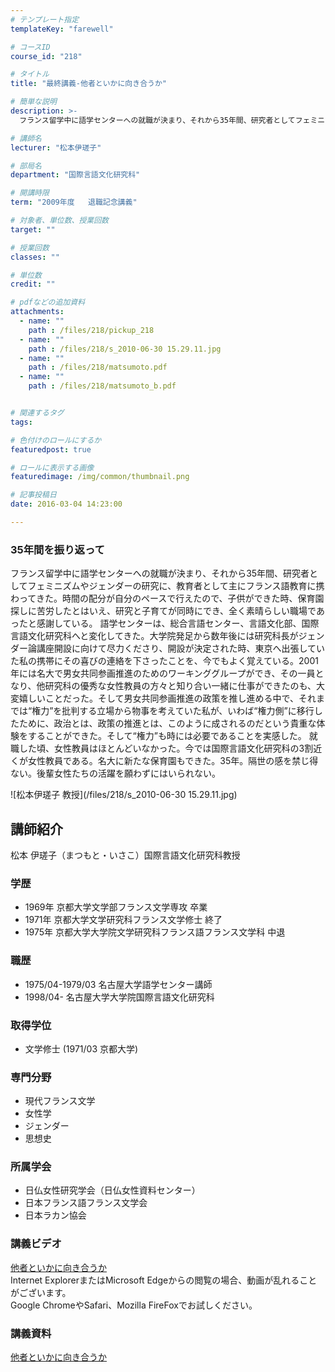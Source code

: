 ```yaml
---
# テンプレート指定
templateKey: "farewell"

# コースID
course_id: "218"

# タイトル
title: "最終講義-他者といかに向き合うか"

# 簡単な説明
description: >-
  フランス留学中に語学センターへの就職が決まり、それから35年間、研究者としてフェミニズムやジェンダーの研究に、教育者として主にフランス語教育に携わってきた。時間の配分が自分のペースで行えたので、子...

# 講師名
lecturer: "松本伊瑳子"

# 部局名
department: "国際言語文化研究科"

# 開講時限
term: "2009年度	退職記念講義"

# 対象者、単位数、授業回数
target: ""

# 授業回数
classes: ""

# 単位数
credit: ""

# pdfなどの追加資料
attachments: 
  - name: "" 
    path : /files/218/pickup_218
  - name: "" 
    path : /files/218/s_2010-06-30 15.29.11.jpg
  - name: "" 
    path : /files/218/matsumoto.pdf
  - name: "" 
    path : /files/218/matsumoto_b.pdf


# 関連するタグ
tags:

# 色付けのロールにするか
featuredpost: true

# ロールに表示する画像
featuredimage: /img/common/thumbnail.png

# 記事投稿日
date: 2016-03-04 14:23:00

---
```

### 35年間を振り返って 

フランス留学中に語学センターへの就職が決まり、それから35年間、研究者としてフェミニズムやジェンダーの研究に、教育者として主にフランス語教育に携わってきた。時間の配分が自分のペースで行えたので、子供ができた時、保育園探しに苦労したとはいえ、研究と子育てが同時にでき、全く素晴らしい職場であったと感謝している。 語学センターは、総合言語センター、言語文化部、国際言語文化研究科へと変化してきた。大学院発足から数年後には研究科長がジェンダー論講座開設に向けて尽力くださり、開設が決定された時、東京へ出張していた私の携帯にその喜びの連絡を下さったことを、今でもよく覚えている。2001年には名大で男女共同参画推進のためのワーキンググループができ、その一員となり、他研究科の優秀な女性教員の方々と知り合い一緒に仕事ができたのも、大変嬉しいことだった。そして男女共同参画推進の政策を推し進める中で、それまでは“権力”を批判する立場から物事を考えていた私が、いわば“権力側”に移行したために、政治とは、政策の推進とは、このように成されるのだという貴重な体験をすることができた。そして“権力”も時には必要であることを実感した。 就職した頃、女性教員はほとんどいなかった。今では国際言語文化研究科の3割近くが女性教員である。名大に新たな保育園もできた。35年。隔世の感を禁じ得ない。後輩女性たちの活躍を願わずにはいられない。

![松本伊瑳子 教授](/files/218/s_2010-06-30 15.29.11.jpg) 
## 講師紹介

松本 伊瑳子（まつもと・いさこ）国際言語文化研究科教授 

### 学歴

  * 1969年 京都大学文学部フランス文学専攻 卒業
  * 1971年 京都大学文学研究科フランス文学修士 終了
  * 1975年 京都大学大学院文学研究科フランス語フランス文学科 中退

### 職歴

  * 1975/04-1979/03 名古屋大学語学センター講師
  * 1998/04- 名古屋大学大学院国際言語文化研究科

### 取得学位

  * 文学修士 (1971/03 京都大学)

### 専門分野

  * 現代フランス文学
  * 女性学
  * ジェンダー
  * 思想史

### 所属学会

  * 日仏女性研究学会（日仏女性資料センター）
  * 日本フランス語フランス文学会
  * 日本ラカン協会
### 講義ビデオ

[他者といかに向き合うか](http://nuvideo.media.nagoya-u.ac.jp/embed/a7f416cc5a5a4d45d60eb062f0353b585ed37da5)  
Internet ExplorerまたはMicrosoft Edgeからの閲覧の場合、動画が乱れることがございます。  
Google ChromeやSafari、Mozilla FireFoxでお試しください。 

### 講義資料


[他者といかに向き合うか](/files/218/matsumoto_b.pdf) 
